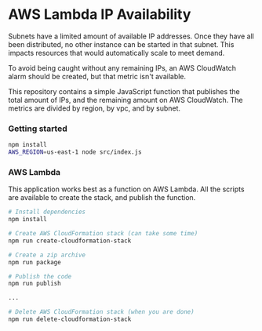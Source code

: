 # AWS Lambda IP Availability

Subnets have a limited amount of available IP addresses. Once they have all
been distributed, no other instance can be started in that subnet. This
impacts resources that would automatically scale to meet demand.

To avoid being caught without any remaining IPs, an AWS CloudWatch alarm should
be created, but that metric isn't available.

This repository contains a simple JavaScript function that publishes the total
amount of IPs, and the remaining amount on AWS CloudWatch. The metrics are
divided by region, by vpc, and by subnet.

### Getting started
```sh
npm install
AWS_REGION=us-east-1 node src/index.js
```

### AWS Lambda
This application works best as a function on AWS Lambda. All the scripts are
available to create the stack, and publish the function.

```sh
# Install dependencies
npm install

# Create AWS CloudFormation stack (can take some time)
npm run create-cloudformation-stack

# Create a zip archive
npm run package

# Publish the code
npm run publish

...

# Delete AWS CloudFormation stack (when you are done)
npm run delete-cloudformation-stack
```
